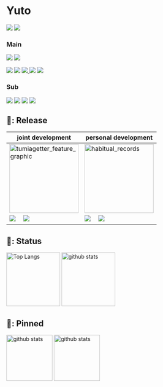 # Yuto
<p align="left"> 
  <a href="https://twitter.com/tsukatsuka1783"><img src="https://img.shields.io/badge/-Twitter-white.svg?logo=twitter&logoColor=1DA1F2&style=flat"></a>  
  <a href="https://zenn.dev/tsukatsuka1783"><img src="https://img.shields.io/badge/-Zenn-9cf.svg?logo=zenn&logoColor=00ffff&style=flat&url=https://simpleicons.org/?q=zenn"></a>
  <!--　<img src="https://img.shields.io/badge/-Wantedly-8a2be2.svg?logo=wearos&logoColor=00bfff&style=flat">　 -->  
</p>


### Main 
<p align="left"> 
  <img src="https://img.shields.io/badge/-C-A8B9CC.svg?logo=c&logoColor=white&style=flat">  
  <a href="https://www.eclipse.org/"><img src="https://img.shields.io/badge/-Embedded-2C2255.svg?logo=amazonec2&logoColor=white&style=flat"></a>  
</p>
<p align="left">
  <a href="https://dart.dev/"><img src="https://img.shields.io/badge/-Dart-0175C2.svg?logo=dart&logoColor=00ffff&style=flat"></a>
  <a href="https://flutter.dev/"><img src="https://img.shields.io/badge/-Flutter-119EFF.svg?logo=flutter&logoColor=00ffff&style=flat"></a>
  <a href="https://firebase.google.com/?hl=ja"><img src="https://img.shields.io/badge/-Firebase-FFCA28.svg?logo=firebase&logoColor=ffff00&style=flat">
  <a href="https://developer.android.com/studio/intro?hl=ja"><img src="https://img.shields.io/badge/-Android Studio-3DDC84.svg?logo=androidstudio&logoColor=0175C2&style=flat"></a>
  <a href=""><img src="https://img.shields.io/badge/-VSCode-007ACC.svg?logo=visual-studio-code&logoColor=00bfff&style=flat"></a>
</p>  

### Sub 
<p align="left"> 
  <a href="https://www.python.org/"><img src="https://img.shields.io/badge/-Python-F9DC3E.svg?logo=python&logoColor=119EFF&style=flat"></a>
  <a href="https://docs.pytest.org/en/7.1.x/contents.html"><img src="https://img.shields.io/badge/-Pytest-0A9EDC.svg?logo=pytest&logoColor=adff2f&style=flat"></a>
  <a href="https://www.arduino.cc/"><img src="https://img.shields.io/badge/-Arduino-00979D.svg?logo=arduino&logoColor=white&style=flat"></a>  
  <a href="https://aws.amazon.com/jp/"><img src="https://img.shields.io/badge/-AWS-232F3E.svg?logo=amazonaws&logoColor=white&style=flat"></a>
</p>  

## :small_blue_diamond:: Release  
|joint development|personal development|
|---|---|
|<img alt="tumiagetter_feature_graphic" height="180px" src=https://user-images.githubusercontent.com/61080605/178375031-2ba2237c-832a-4233-9fac-b1217ad54c0a.png>|<img alt="habitual_records" height="180px" src=https://user-images.githubusercontent.com/61080605/178613822-0a5949ec-4be1-4957-928f-f84054c209f7.png>|
|<a href="https://apps.apple.com/jp/app/%E3%81%A4%E3%81%BF%E3%81%82%E3%81%92%E3%81%A3%E3%81%9F%E3%83%BC/id1626830264"><img src="https://img.shields.io/badge/-App Store-white.svg?logo=appstore&logoColor=119EFF&style=flat"></a>&emsp; <a href="https://play.google.com/store/apps/details?id=com.zerokaraapp.tumiagetter"><img src="https://img.shields.io/badge/-Google Play-white.svg?logo=googleplay&logoColor=119EFF&style=flat"></a>|<a href="https://apps.apple.com/us/app/%E7%BF%92%E6%85%A3%E5%8C%96%E8%A8%98%E9%8C%B2/id1624851041"><img src="https://img.shields.io/badge/-App Store-white.svg?logo=appstore&logoColor=119EFF&style=flat"></a>&emsp; <a href="https://play.google.com/store/apps/details?id=com.Yuto.habitual_records"><img src="https://img.shields.io/badge/-Google Play-white.svg?logo=googleplay&logoColor=119EFF&style=flat"></a>|

## :small_blue_diamond:: Status  

<p align="left"> 
  <img alt="Top Langs" height="140px" src="https://github-readme-stats-gamma-three-69.vercel.app/api/top-langs/?username=matttake&layout=compact&theme=buefy=true&theme=onedark"/>
  <img alt="github stats" height="140px" src="https://github-readme-stats-gamma-three-69.vercel.app/api?username=matttake&show_icons=true&theme=buefy"/>
</p>

## :small_blue_diamond:: Pinned  

<p align="left"> 
  <a href="https://github.com/matttake/Habitual_Records"><img alt="github stats" height="120px" src="https://github-readme-stats-gamma-three-69.vercel.app/api/pin/?username=matttake&repo=Habitual_Records" /></a>
  <a href="https://github.com/matttake/line_liff_sample"><img alt="github stats" height="120px" src="https://github-readme-stats-gamma-three-69.vercel.app/api/pin/?username=matttake&repo=line_liff_sample" /></a>
</p>
